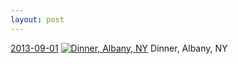 ```yaml
---
layout: post
---
```


<p>
  <time><a href="/32">2013-09-01</a></time>
  <a href="/32"><img src="{{ site.assets_url }}/32-640.jpg" srcset="{{ site.assets_url }}/32-1280.jpg 1280w, {{ site.assets_url }}/32-960.jpg 960w, {{ site.assets_url }}/32-640.jpg 640w, {{ site.assets_url }}/32-320.jpg 320w" sizes="(min-width: 700px) 50vw, calc(100vw - 2rem)" alt="Dinner, Albany, NY" /></a>
  <span>Dinner, Albany, NY</span>
</p>
